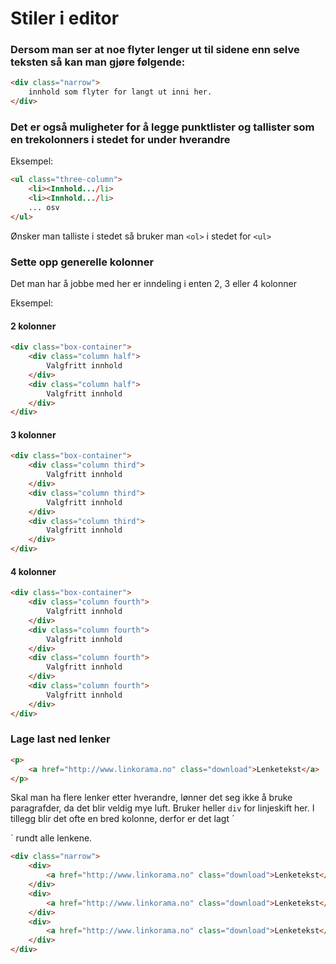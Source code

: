 # Stiler i editor


### Dersom man ser at noe flyter lenger ut til sidene enn selve teksten så kan man gjøre følgende:

```html
<div class="narrow">
	innhold som flyter for langt ut inni her.
</div>
```



### Det er også muligheter for å legge punktlister og tallister som en trekolonners i stedet for under hverandre

Eksempel:

```html
<ul class="three-column">
	<li><Innhold.../li>
	<li><Innhold.../li>
	... osv
</ul>
```

Ønsker man talliste i stedet så bruker man `<ol>` i stedet for `<ul>`


### Sette opp generelle kolonner

Det man har å jobbe med her er inndeling i enten 2, 3 eller 4 kolonner

Eksempel:

#### 2 kolonner

```html
<div class="box-container">
	<div class="column half">
		Valgfritt innhold
	</div>
	<div class="column half">
		Valgfritt innhold
	</div>
</div>
```

#### 3 kolonner

```html
<div class="box-container">
	<div class="column third">
		Valgfritt innhold
	</div>
	<div class="column third">
		Valgfritt innhold
	</div>
	<div class="column third">
		Valgfritt innhold
	</div>
</div>
```

#### 4 kolonner

```html
<div class="box-container">
	<div class="column fourth">
		Valgfritt innhold
	</div>
	<div class="column fourth">
		Valgfritt innhold
	</div>
	<div class="column fourth">
		Valgfritt innhold
	</div>
	<div class="column fourth">
		Valgfritt innhold
	</div>
</div>
```



### Lage last ned lenker

```html
<p>
	<a href="http://www.linkorama.no" class="download">Lenketekst</a>
</p>
```

Skal man ha flere lenker etter hverandre, lønner det seg ikke å bruke paragrafder, da det blir veldig mye luft. Bruker heller `div` for linjeskift her.
I tillegg blir det ofte en bred kolonne, derfor er det lagt ´<div class="narrow">´ rundt alle lenkene.

```html
<div class="narrow">
	<div>
		<a href="http://www.linkorama.no" class="download">Lenketekst</a>
	</div>
	<div>
		<a href="http://www.linkorama.no" class="download">Lenketekst</a>
	</div>
	<div>
		<a href="http://www.linkorama.no" class="download">Lenketekst</a>
	</div>
</div>
```
